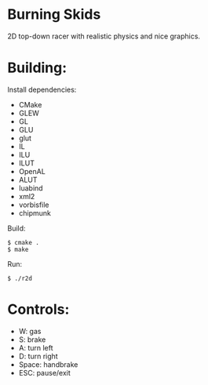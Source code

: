 Burning Skids
===

2D top-down racer with realistic physics and nice graphics.

Building:
===

Install dependencies:

- CMake
- GLEW
- GL
- GLU
- glut
- IL
- ILU
- ILUT
- OpenAL
- ALUT
- luabind
- xml2
- vorbisfile
- chipmunk

Build:

```
$ cmake .
$ make
```

Run:

```
$ ./r2d
```

Controls:
===
- W: gas
- S: brake
- A: turn left
- D: turn right
- Space: handbrake
- ESC: pause/exit


